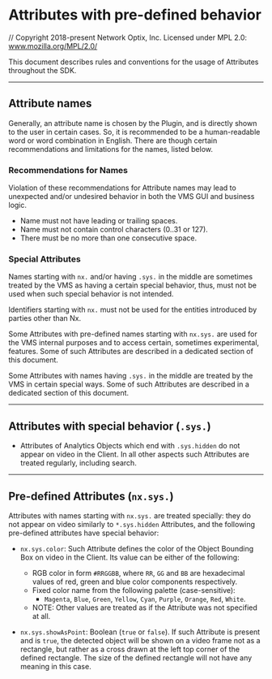 # Attributes with pre-defined behavior

// Copyright 2018-present Network Optix, Inc. Licensed under MPL 2.0: www.mozilla.org/MPL/2.0/

This document describes rules and conventions for the usage of Attributes throughout the SDK.

---------------------------------------------------------------------------------------------------
## Attribute names

Generally, an attribute name is chosen by the Plugin, and is directly shown to the user in certain
cases. So, it is recommended to be a human-readable word or word combination in English. There are
though certain recommendations and limitations for the names, listed below.

### Recommendations for Names

Violation of these recommendations for Attribute names may lead to unexpected and/or undesired
behavior in both the VMS GUI and business logic.

- Name must not have leading or trailing spaces.
- Name must not contain control characters (0..31 or 127).
- There must be no more than one consecutive space.

### Special Attributes

Names starting with `nx.` and/or having `.sys.` in the middle are sometimes treated by the VMS as
having a certain special behavior, thus, must not be used when such special behavior is not
intended.

Identifiers starting with `nx.` must not be used for the entities introduced by parties other than
Nx.

Some Attributes with pre-defined names starting with `nx.sys.` are used for the VMS internal
purposes and to access certain, sometimes experimental, features. Some of such Attributes are
described in a dedicated section of this document.

Some Attributes with names having `.sys.` in the middle are treated by the VMS in certain special
ways. Some of such Attributes are described in a dedicated section of this document.

---------------------------------------------------------------------------------------------------
## Attributes with special behavior (`.sys.`)

- Attributes of Analytics Objects which end with `.sys.hidden` do not appear on video in the
    Client. In all other aspects such Attributes are treated regularly, including search.

---------------------------------------------------------------------------------------------------
## Pre-defined Attributes (`nx.sys.`)

Attributes with names starting with `nx.sys.` are treated specially: they do not appear on video
similarly to `*.sys.hidden` Attributes, and the following pre-defined attributes have special
behavior:

- `nx.sys.color`: Such Attribute defines the color of the Object Bounding Box on video in the
    Client. Its value can be either of the following:
    - RGB color in form `#RRGGBB`, where `RR`, `GG` and `BB` are hexadecimal values of red, green
        and blue color components respectively.
    - Fixed color name from the following palette (case-sensitive):
        - `Magenta`, `Blue`, `Green`, `Yellow`, `Cyan`, `Purple`, `Orange`, `Red`, `White`.
    - NOTE: Other values are treated as if the Attribute was not specified at all.

- `nx.sys.showAsPoint`: Boolean (`true` or `false`). If such Attribute is present and is `true`,
    the detected object will be shown on a video frame not as a rectangle, but rather as a cross
    drawn at the left top corner of the defined rectangle. The size of the defined rectangle will
    not have any meaning in this case.
